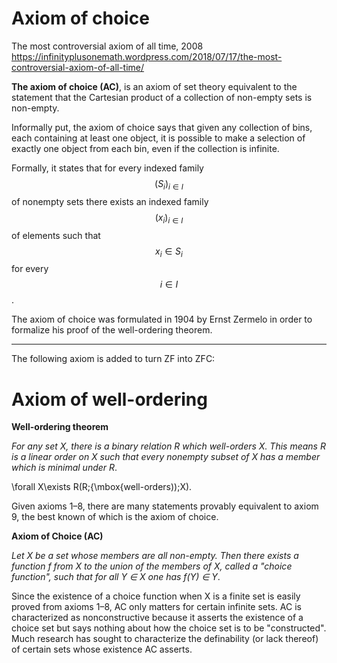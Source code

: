 # Axiom of choice

The most controversial axiom of all time, 2008
https://infinityplusonemath.wordpress.com/2018/07/17/the-most-controversial-axiom-of-all-time/


**The axiom of choice (AC)**, is an axiom of set theory equivalent to the statement that the Cartesian product of a collection of non-empty sets is non-empty.

Informally put, the axiom of choice says that given any collection of bins, each containing at least one object, it is possible to make a selection of exactly one object from each bin, even if the collection is infinite.

Formally, it states that for every indexed family $$(S_{i})_{i\in I}$$ of nonempty sets there exists an indexed family $$(x_{i})_{i\in I}$$ of elements such that $$x_{i}\in S_{i}$$ for every $$i\in I$$.

The axiom of choice was formulated in 1904 by Ernst Zermelo in order to formalize his proof of the well-ordering theorem.

---

The following axiom is added to turn ZF into ZFC:


# Axiom of well-ordering

**Well-ordering theorem**

_For any set X, there is a binary relation R which well-orders X. This means R is a linear order on X such that every nonempty subset of X has a member which is minimal under R_.

\forall X\exists R(R\;{\mbox{well-orders))\;X).

Given axioms 1–8, there are many statements provably equivalent to axiom 9, the best known of which is the axiom of choice.


**Axiom of Choice (AC)**

_Let X be a set whose members are all non-empty. Then there exists a function f from X to the union of the members of X, called a "choice function", such that for all Y ∈ X one has f(Y) ∈ Y_.

Since the existence of a choice function when X is a finite set is easily proved from axioms 1–8, AC only matters for certain infinite sets. AC is characterized as nonconstructive because it asserts the existence of a choice set but says nothing about how the choice set is to be "constructed". Much research has sought to characterize the definability (or lack thereof) of certain sets whose existence AC asserts.

